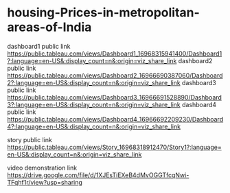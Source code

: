 # housing-Prices-in-metropolitan-areas-of-India

dashboard1 public link https://public.tableau.com/views/Dashboard1_16968315941400/Dashboard1?:language=en-US&:display_count=n&:origin=viz_share_link
dashboard2 public link https://public.tableau.com/views/Dashboard2_16966690387060/Dashboard2?:language=en-US&:display_count=n&:origin=viz_share_link
dashboard3 public link https://public.tableau.com/views/Dashboard3_16966691528890/Dashboard3?:language=en-US&:display_count=n&:origin=viz_share_link
dashboard4 public link https://public.tableau.com/views/Dashboard4_16966692209230/Dashboard4?:language=en-US&:display_count=n&:origin=viz_share_link

story public link https://public.tableau.com/views/Story_16968318912470/Story1?:language=en-US&:display_count=n&:origin=viz_share_link

video demonstration link https://drive.google.com/file/d/1XJEsTiEXeB4dMvOGGTfcqNwi-TFqhf1r/view?usp=sharing
